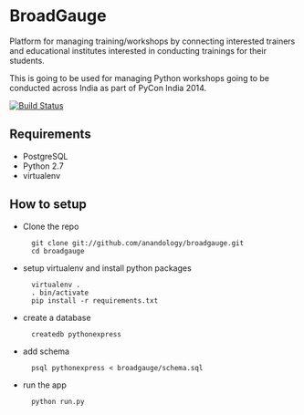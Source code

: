 BroadGauge
==========

Platform for managing training/workshops by connecting interested trainers and educational institutes interested in conducting trainings for their students. 

This is going to be used for managing Python workshops going to be conducted across India as part of PyCon India 2014.

[![Build Status](https://travis-ci.org/anandology/broadgauge.svg?branch=master)](https://travis-ci.org/anandology/broadgauge)

Requirements
------------

* PostgreSQL
* Python 2.7
* virtualenv

How to setup
------------

* Clone the repo

        git clone git://github.com/anandology/broadgauge.git
        cd broadgauge

* setup virtualenv and install python packages

        virtualenv .
        . bin/activate
        pip install -r requirements.txt

* create a database

        createdb pythonexpress

* add schema 
        
        psql pythonexpress < broadgauge/schema.sql

* run the app

        python run.py

